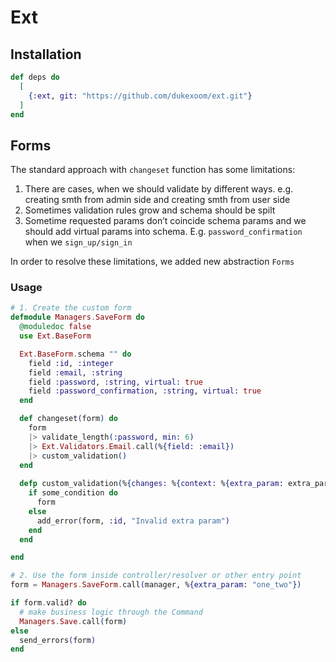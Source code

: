 # Ext

## Installation

```elixir
def deps do
  [
    {:ext, git: "https://github.com/dukexoom/ext.git"}
  ]
end
```

## Forms
The standard approach with `changeset` function has some limitations:

1. There are cases, when we should validate by different ways. e.g. creating smth from admin side and creating smth from user side
2. Sometimes validation rules grow and schema should be spilt
3. Sometime requested params don’t coincide schema params and we should add virtual params into schema. E.g. `password_confirmation`  when we `sign_up/sign_in`

In order to resolve these limitations, we added new abstraction `Forms`

### Usage
```elixir
# 1. Create the custom form
defmodule Managers.SaveForm do
  @moduledoc false
  use Ext.BaseForm

  Ext.BaseForm.schema "" do
    field :id, :integer
    field :email, :string
    field :password, :string, virtual: true
    field :password_confirmation, :string, virtual: true
  end

  def changeset(form) do
    form
    |> validate_length(:password, min: 6)
    |> Ext.Validators.Email.call(%{field: :email})
    |> custom_validation()
  end
   
  defp custom_validation(%{changes: %{context: %{extra_param: extra_param}}} = form) do
    if some_condition do
      form
    else
      add_error(form, :id, "Invalid extra param")
    end
  end

end

# 2. Use the form inside controller/resolver or other entry point
form = Managers.SaveForm.call(manager, %{extra_param: "one_two"})

if form.valid? do
  # make business logic through the Command
  Managers.Save.call(form)
else
  send_errors(form)
end
```
